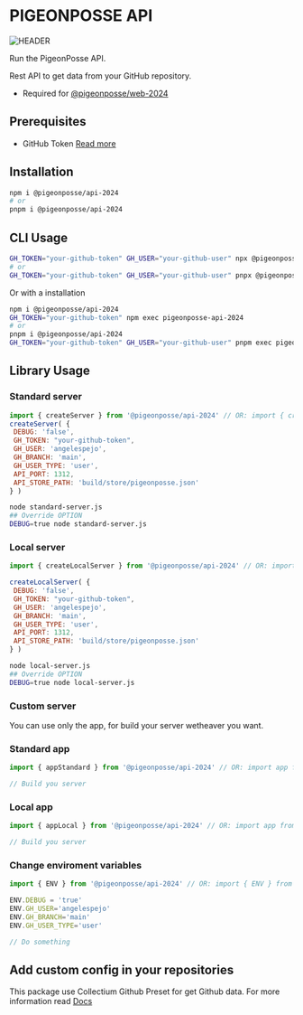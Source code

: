 # PIGEONPOSSE API

![HEADER](https://github.com/pigeonposse/pigeon-web/tree/main/docs/public/banner.png)

Run the PigeonPosse API.

Rest API to get data from your GitHub repository.

- Required for [@pigeonposse/web-2024](https://www.npmjs.com/package/@pigeonposse/web-2024)

## Prerequisites

- GitHub Token [Read more](https://github.com/settings/tokens)

## Installation

```bash
npm i @pigeonposse/api-2024
# or
pnpm i @pigeonposse/api-2024
```

## CLI Usage

```bash
GH_TOKEN="your-github-token" GH_USER="your-github-user" npx @pigeonposse/api-2024
# or
GH_TOKEN="your-github-token" GH_USER="your-github-user" pnpx @pigeonposse/api-2024
```

Or with a installation

```bash
npm i @pigeonposse/api-2024
GH_TOKEN="your-github-token" npm exec pigeonposse-api-2024
# or
pnpm i @pigeonposse/api-2024
GH_TOKEN="your-github-token" GH_USER="your-github-user" pnpm exec pigeonposse-api-2024
```

## Library Usage

### Standard server

```js
import { createServer } from '@pigeonposse/api-2024' // OR: import { createServer } from '@pigeonposse/api-2024/server'
createServer( {
 DEBUG: 'false',
 GH_TOKEN: "your-github-token",
 GH_USER: 'angelespejo',
 GH_BRANCH: 'main',
 GH_USER_TYPE: 'user',
 API_PORT: 1312,
 API_STORE_PATH: 'build/store/pigeonposse.json'
} )
```

```bash
node standard-server.js
## Override OPTION
DEBUG=true node standard-server.js
```

### Local server

```js
import { createLocalServer } from '@pigeonposse/api-2024' // OR: import { createLocalServer } from '@pigeonposse/api-2024/server'

createLocalServer( {
 DEBUG: 'false',
 GH_TOKEN: "your-github-token",
 GH_USER: 'angelespejo',
 GH_BRANCH: 'main',
 GH_USER_TYPE: 'user',
 API_PORT: 1312,
 API_STORE_PATH: 'build/store/pigeonposse.json'
} )
```

```bash
node local-server.js
## Override OPTION
DEBUG=true node local-server.js
```

### Custom server

You can use only the app, for build your server wetheaver you want.

### Standard app

```js
import { appStandard } from '@pigeonposse/api-2024' // OR: import app from '@pigeonposse/api-2024/standard'

// Build you server
```

### Local app

```js
import { appLocal } from '@pigeonposse/api-2024' // OR: import app from '@pigeonposse/api-2024/local'

// Build you server
```

### Change enviroment variables

```js
import { ENV } from '@pigeonposse/api-2024' // OR: import { ENV } from '@pigeonposse/api-2024/env'

ENV.DEBUG = 'true'
ENV.GH_USER='angelespejo'
ENV.GH_BRANCH='main'
ENV.GH_USER_TYPE='user'

// Do something
```

## Add custom config in your repositories

This package use Collectium Github Preset for get Github data. For more information read [Docs](https://collectium.pigeonposse.com/guide/preset/github/)
